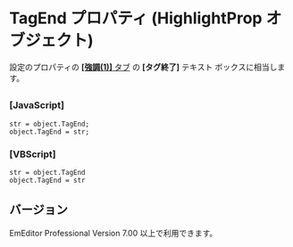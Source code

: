 # TagEnd プロパティ (HighlightProp オブジェクト)

設定のプロパティの [**\[強調(1)\]** タブ](../../dlg/properties/highlight1/index) の **\[タグ終了\]** テキスト ボックスに相当します。

## 

### \[JavaScript\]

```
str = object.TagEnd;
object.TagEnd = str;
```

### \[VBScript\]

```
str = object.TagEnd
object.TagEnd = str
```

## バージョン

EmEditor Professional Version 7.00 以上で利用できます。
